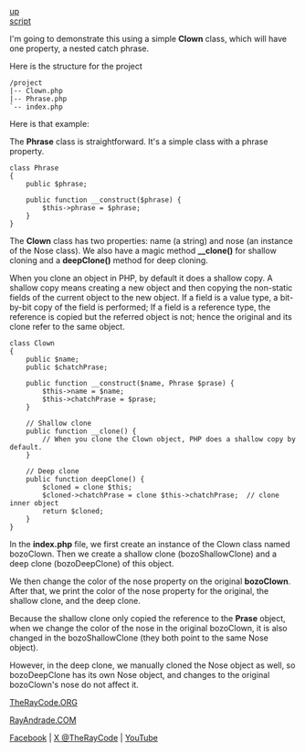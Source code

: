 [up](../README.md)  
[script](script/page01.md)

 I'm going to demonstrate this using a simple **Clown** class, which will have one property, a nested catch phrase.

Here is the structure for the project

```
/project
|-- Clown.php
|-- Phrase.php
`-- index.php
```

Here is that example:

The **Phrase** class is straightforward. It's a simple class with a phrase property.

```
class Phrase
{
    public $phrase;

    public function __construct($phrase) {
        $this->phrase = $phrase;
    }
}
```
The **Clown** class has two properties: name (a string) and nose (an instance of the Nose class). 
We also have a magic method **__clone()** for shallow cloning and a **deepClone()** method for deep cloning.

When you clone an object in PHP, by default it does a shallow copy. 
A shallow copy means creating a new object and then copying the non-static fields of the current object to the new object. 
If a field is a value type, a bit-by-bit copy of the field is performed; If a field is a reference type, the reference is copied but the referred object is not; hence the original and its clone refer to the same object.

```
class Clown
{
    public $name;
    public $chatchPrase;

    public function __construct($name, Phrase $prase) {
        $this->name = $name;
        $this->chatchPrase = $prase;
    }

    // Shallow clone
    public function __clone() {
        // When you clone the Clown object, PHP does a shallow copy by default.
    }

    // Deep clone
    public function deepClone() {
        $cloned = clone $this;
        $cloned->chatchPrase = clone $this->chatchPrase;  // clone inner object
        return $cloned;
    }
}
```

In the **index.php** file, we first create an instance of the Clown class named bozoClown. 
Then we create a shallow clone (bozoShallowClone) and a deep clone (bozoDeepClone) of this object.

We then change the color of the nose property on the original **bozoClown**. 
After that, we print the color of the nose property for the original, the shallow clone, and the deep clone.

Because the shallow clone only copied the reference to the **Prase** object, when we change the color of the nose in the original bozoClown, it is also changed in the bozoShallowClone (they both point to the same Nose object).

However, in the deep clone, we manually cloned the Nose object as well, so bozoDeepClone has its own Nose object, and changes to the original bozoClown's nose do not affect it.



[TheRayCode.ORG](https://www.TheRayCode.org)  

[RayAndrade.COM](https://www.RayAndrade.com)

[Facebook](https://www.facebook.com/TheRayCode/) | [X @TheRayCode](https://www.x.com/TheRayCode/) | [YouTube](https://www.youtube.com/TheRayCode/)
